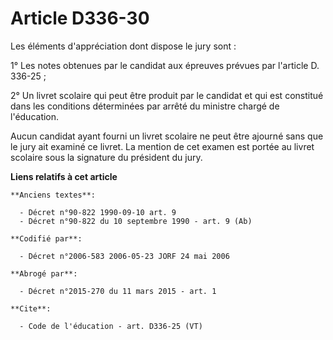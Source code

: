 # Article D336-30

Les éléments d'appréciation dont dispose le jury sont : 

1° Les notes obtenues par le candidat aux épreuves prévues par l'article D. 336-25 ; 

2° Un livret scolaire qui peut être produit par le candidat et qui est constitué dans les conditions déterminées par arrêté
du ministre chargé de l'éducation. 

Aucun candidat ayant fourni un livret scolaire ne peut être ajourné sans que le jury ait examiné ce livret. La mention de cet
examen est portée au livret scolaire sous la signature du président du jury.

**Liens relatifs à cet article**

	**Anciens textes**:

	  - Décret n°90-822 1990-09-10 art. 9
	  - Décret n°90-822 du 10 septembre 1990 - art. 9 (Ab)

	**Codifié par**:

	  - Décret n°2006-583 2006-05-23 JORF 24 mai 2006

	**Abrogé par**:

	  - Décret n°2015-270 du 11 mars 2015 - art. 1

	**Cite**:

	  - Code de l'éducation - art. D336-25 (VT)
